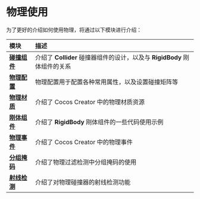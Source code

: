 # 物理使用

为了更好的介绍如何使用物理，将通过以下模块进行介绍：

| 模块 | 描述 |
| :---| :--- |
| [**碰撞组件**](physics-collider.md) | 介绍了 **Collider** 碰撞器组件的设计，以及与 **RigidBody** 刚体组件的关系 |
| [**物理配置**](../editor/project/physics-configs.md) | 物理配置用于配置各种常用属性，以及设置碰撞矩阵等 |
| [**物理材质**](physics-material.md) | 介绍了 Cocos Creator 中的物理材质资源 |
| [**刚体组件**](physics-rigidbody.md) | 介绍了 **RigidBody** 刚体组件的一些代码使用示例 |
| [**物理事件**](physics-event.md) | 介绍了 Cocos Creator 中的物理事件 |
| [**分组掩码**](physics-group-mask.md) | 介绍了物理过滤检测中分组掩码的使用 |
| [**射线检测**](physics-raycast.md) | 介绍了对物理碰撞器的射线检测功能 |
